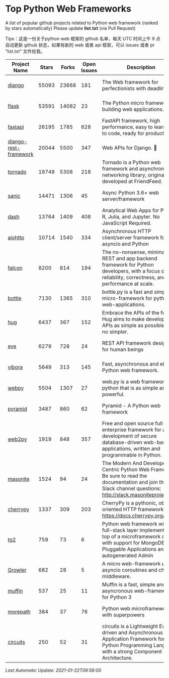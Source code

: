 # Top Python Web Frameworks
A list of popular github projects related to Python web framework (ranked by stars automatically)
Please update **list.txt** (via Pull Request)

Tips：这是一份关于python web 框架的 github 名单，每天 UTC 时间上午 9 点自动更新 github 状态，如果有新的 web 或者 api 框架，可以 issues 或者 pr “list.txt” 文件给我。

| Project Name | Stars | Forks | Open Issues | Description | Last Commit |
| ------------ | ----- | ----- | ----------- | ----------- | ----------- |
| [django](https://github.com/django/django) | 55093 | 23668 | 181 | The Web framework for perfectionists with deadlines. | 2021-01-22 06:51:00 |
| [flask](https://github.com/pallets/flask) | 53591 | 14082 | 23 | The Python micro framework for building web applications. | 2021-01-07 00:57:31 |
| [fastapi](https://github.com/tiangolo/fastapi) | 26195 | 1785 | 628 | FastAPI framework, high performance, easy to learn, fast to code, ready for production | 2021-01-19 20:13:46 |
| [django-rest-framework](https://github.com/encode/django-rest-framework) | 20044 | 5500 | 347 | Web APIs for Django. 🎸 | 2021-01-06 13:13:34 |
| [tornado](https://github.com/tornadoweb/tornado) | 19748 | 5308 | 218 | Tornado is a Python web framework and asynchronous networking library, originally developed at FriendFeed. | 2021-01-13 12:52:20 |
| [sanic](https://github.com/sanic-org/sanic) | 14471 | 1306 | 45 | Async Python 3.6+ web server/framework | Build fast. Run fast. | 2021-01-19 09:04:11 |
| [dash](https://github.com/plotly/dash) | 13764 | 1409 | 408 | Analytical Web Apps for Python, R, Julia, and Jupyter. No JavaScript Required. | 2021-01-20 23:05:35 |
| [aiohttp](https://github.com/aio-libs/aiohttp) | 10714 | 1540 | 334 | Asynchronous HTTP client/server framework for asyncio and Python | 2021-01-21 13:43:10 |
| [falcon](https://github.com/falconry/falcon) | 8200 | 814 | 194 | The no-nonsense, minimalist REST and app backend framework for Python developers, with a focus on reliability, correctness, and performance at scale. | 2021-01-17 20:27:17 |
| [bottle](https://github.com/bottlepy/bottle) | 7130 | 1365 | 310 | bottle.py is a fast and simple micro-framework for python web-applications. | 2021-01-01 15:17:44 |
| [hug](https://github.com/hugapi/hug) | 6437 | 367 | 152 | Embrace the APIs of the future. Hug aims to make developing APIs as simple as possible, but no simpler. | 2020-08-10 05:07:26 |
| [eve](https://github.com/pyeve/eve) | 6279 | 728 | 24 | REST API framework designed for human beings | 2020-12-05 10:24:15 |
| [vibora](https://github.com/vibora-io/vibora) | 5649 | 313 | 145 | Fast, asynchronous and elegant Python web framework. | 2019-02-11 10:54:12 |
| [webpy](https://github.com/webpy/webpy) | 5504 | 1307 | 27 | web.py is a web framework for python that is as simple as it is powerful.  | 2021-01-07 07:23:53 |
| [pyramid](https://github.com/Pylons/pyramid) | 3487 | 860 | 62 | Pyramid - A Python web framework | 2021-01-20 06:45:33 |
| [web2py](https://github.com/web2py/web2py) | 1919 | 848 | 357 | Free and open source full-stack enterprise framework for agile development of secure database-driven web-based applications, written and programmable in Python. | 2020-11-28 02:23:25 |
| [masonite](https://github.com/MasoniteFramework/masonite) | 1524 | 94 | 24 | The Modern And Developer Centric Python Web Framework. Be sure to read the documentation and join the Slack channel questions: http://slack.masoniteproject.com | 2021-01-22 05:00:25 |
| [cherrypy](https://github.com/cherrypy/cherrypy) | 1337 | 309 | 203 | CherryPy is a pythonic, object-oriented HTTP framework.      https://docs.cherrypy.org/ | 2021-01-17 23:39:22 |
| [tg2](https://github.com/TurboGears/tg2) | 759 | 73 | 6 | Python web framework with full-stack layer implemented on top of a microframework core with support for MongoDB, Pluggable Applications and autogenerated Admin | 2020-10-08 07:18:07 |
| [Growler](https://github.com/pyGrowler/Growler) | 682 | 28 | 5 | A micro web-framework using asyncio coroutines and chained middleware. | 2020-03-08 07:51:41 |
| [muffin](https://github.com/klen/muffin) | 537 | 25 | 11 | Muffin is a fast, simple and asyncronous web-framework for Python 3 | 2021-01-21 10:52:26 |
| [morepath](https://github.com/morepath/morepath) | 384 | 37 | 76 | Python web microframework with superpowers | 2020-11-22 12:30:54 |
| [circuits](https://github.com/circuits/circuits) | 250 | 52 | 31 | circuits is a Lightweight Event driven and Asynchronous Application Framework for the Python Programming Language with a strong Component Architecture. | 2020-12-16 08:37:47 |

*Last Automatic Update: 2021-01-22T09:56:00*